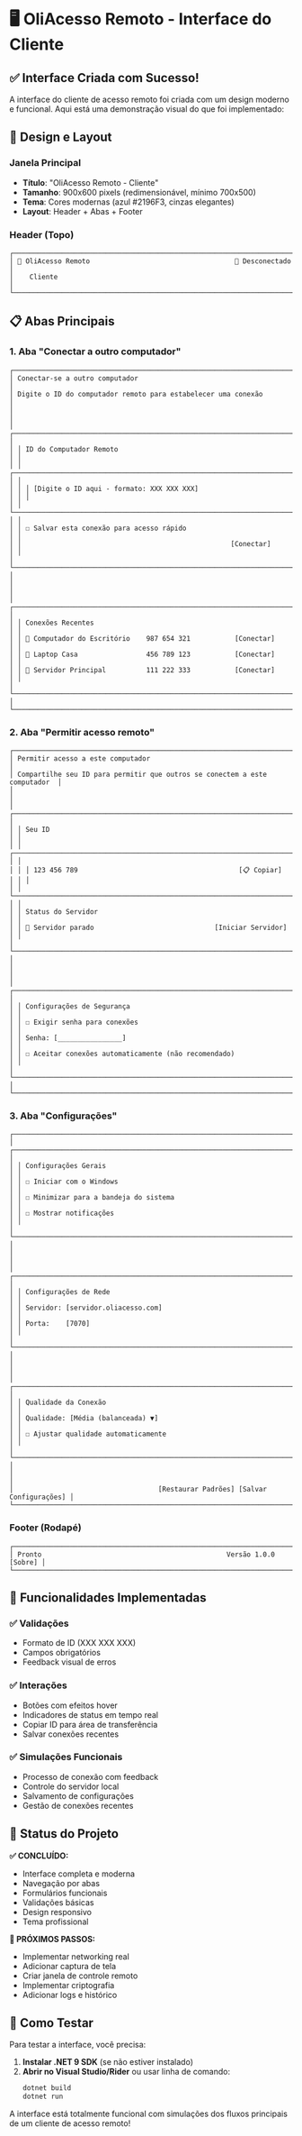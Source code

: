 ﻿# 🖥️ OliAcesso Remoto - Interface do Cliente

## ✅ Interface Criada com Sucesso!

A interface do cliente de acesso remoto foi criada com um design moderno e funcional. Aqui está uma demonstração visual do que foi implementado:

## 🎨 Design e Layout

### **Janela Principal**
- **Título**: "OliAcesso Remoto - Cliente"
- **Tamanho**: 900x600 pixels (redimensionável, mínimo 700x500)
- **Tema**: Cores modernas (azul #2196F3, cinzas elegantes)
- **Layout**: Header + Abas + Footer

### **Header (Topo)**
```
┌─────────────────────────────────────────────────────────────────────────────┐
│ 🔵 OliAcesso Remoto                                    🔴 Desconectado      │
│    Cliente                                                                   │
└─────────────────────────────────────────────────────────────────────────────┘
```

## 📋 Abas Principais

### **1. Aba "Conectar a outro computador"**
```
┌─────────────────────────────────────────────────────────────────────────────┐
│ Conectar-se a outro computador                                              │
│ Digite o ID do computador remoto para estabelecer uma conexão              │
│                                                                             │
│ ┌─────────────────────────────────────────────────────────────────────────┐ │
│ │ ID do Computador Remoto                                                 │ │
│ │ ┌─────────────────────────────────────────────────────────────────────┐ │ │
│ │ │ [Digite o ID aqui - formato: XXX XXX XXX]                          │ │ │
│ │ └─────────────────────────────────────────────────────────────────────┘ │ │
│ │ ☐ Salvar esta conexão para acesso rápido                               │ │
│ │                                                    [Conectar]          │ │
│ └─────────────────────────────────────────────────────────────────────────┘ │
│                                                                             │
│ ┌─────────────────────────────────────────────────────────────────────────┐ │
│ │ Conexões Recentes                                                       │ │
│ │ 🔵 Computador do Escritório    987 654 321           [Conectar]        │ │
│ │ 🔵 Laptop Casa                 456 789 123           [Conectar]        │ │
│ │ 🔵 Servidor Principal          111 222 333           [Conectar]        │ │
│ └─────────────────────────────────────────────────────────────────────────┘ │
└─────────────────────────────────────────────────────────────────────────────┘
```

### **2. Aba "Permitir acesso remoto"**
```
┌─────────────────────────────────────────────────────────────────────────────┐
│ Permitir acesso a este computador                                           │
│ Compartilhe seu ID para permitir que outros se conectem a este computador  │
│                                                                             │
│ ┌─────────────────────────────────────────────────────────────────────────┐ │
│ │ Seu ID                                                                  │ │
│ │ ┌─────────────────────────────────────────────────────────────────────┐ │ │
│ │ │ 123 456 789                                        [📋 Copiar]     │ │ │
│ │ └─────────────────────────────────────────────────────────────────────┘ │ │
│ │ Status do Servidor                                                      │ │
│ │ 🔴 Servidor parado                              [Iniciar Servidor]     │ │
│ └─────────────────────────────────────────────────────────────────────────┘ │
│                                                                             │
│ ┌─────────────────────────────────────────────────────────────────────────┐ │
│ │ Configurações de Segurança                                              │ │
│ │ ☐ Exigir senha para conexões                                           │ │
│ │ Senha: [________________]                                               │ │
│ │ ☐ Aceitar conexões automaticamente (não recomendado)                   │ │
│ └─────────────────────────────────────────────────────────────────────────┘ │
└─────────────────────────────────────────────────────────────────────────────┘
```

### **3. Aba "Configurações"**
```
┌─────────────────────────────────────────────────────────────────────────────┐
│ ┌─────────────────────────────────────────────────────────────────────────┐ │
│ │ Configurações Gerais                                                    │ │
│ │ ☐ Iniciar com o Windows                                                 │ │
│ │ ☐ Minimizar para a bandeja do sistema                                  │ │
│ │ ☐ Mostrar notificações                                                  │ │
│ └─────────────────────────────────────────────────────────────────────────┘ │
│                                                                             │
│ ┌─────────────────────────────────────────────────────────────────────────┐ │
│ │ Configurações de Rede                                                   │ │
│ │ Servidor: [servidor.oliacesso.com]                                     │ │
│ │ Porta:    [7070]                                                        │ │
│ └─────────────────────────────────────────────────────────────────────────┘ │
│                                                                             │
│ ┌─────────────────────────────────────────────────────────────────────────┐ │
│ │ Qualidade da Conexão                                                    │ │
│ │ Qualidade: [Média (balanceada) ▼]                                      │ │
│ │ ☐ Ajustar qualidade automaticamente                                    │ │
│ └─────────────────────────────────────────────────────────────────────────┘ │
│                                                                             │
│                                    [Restaurar Padrões] [Salvar Configurações] │
└─────────────────────────────────────────────────────────────────────────────┘
```

### **Footer (Rodapé)**
```
┌─────────────────────────────────────────────────────────────────────────────┐
│ Pronto                                              Versão 1.0.0   [Sobre] │
└─────────────────────────────────────────────────────────────────────────────┘
```

## 🔧 Funcionalidades Implementadas

### **✅ Validações**
- Formato de ID (XXX XXX XXX)
- Campos obrigatórios
- Feedback visual de erros

### **✅ Interações**
- Botões com efeitos hover
- Indicadores de status em tempo real
- Copiar ID para área de transferência
- Salvar conexões recentes

### **✅ Simulações Funcionais**
- Processo de conexão com feedback
- Controle do servidor local
- Salvamento de configurações
- Gestão de conexões recentes

## 🎯 Status do Projeto

**✅ CONCLUÍDO:**
- Interface completa e moderna
- Navegação por abas
- Formulários funcionais
- Validações básicas
- Design responsivo
- Tema profissional

**🔄 PRÓXIMOS PASSOS:**
- Implementar networking real
- Adicionar captura de tela
- Criar janela de controle remoto
- Implementar criptografia
- Adicionar logs e histórico

## 🚀 Como Testar

Para testar a interface, você precisa:

1. **Instalar .NET 9 SDK** (se não estiver instalado)
2. **Abrir no Visual Studio/Rider** ou usar linha de comando:
   ```bash
   dotnet build
   dotnet run
   ```

A interface está totalmente funcional com simulações dos fluxos principais de um cliente de acesso remoto!
